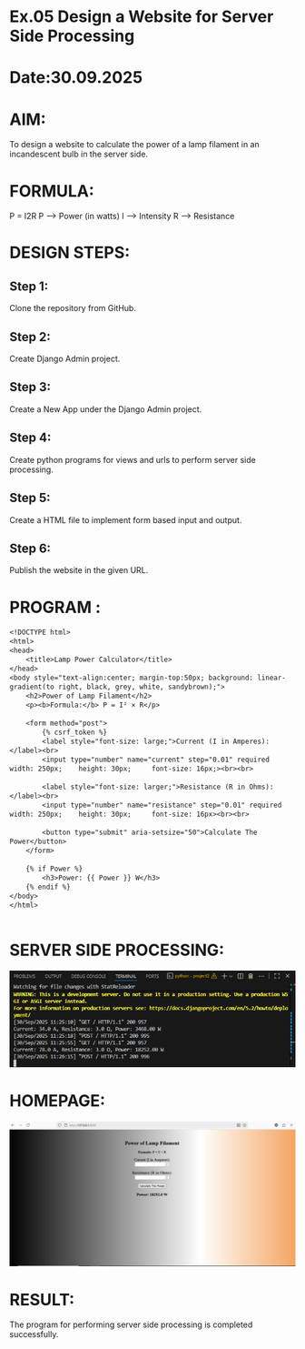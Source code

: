 # Ex.05 Design a Website for Server Side Processing
# Date:30.09.2025
# AIM:
To design a website to calculate the power of a lamp filament in an incandescent bulb in the server side.

# FORMULA:
P = I2R
P --> Power (in watts)
 I --> Intensity
 R --> Resistance

# DESIGN STEPS:
## Step 1:
Clone the repository from GitHub.

## Step 2:
Create Django Admin project.

## Step 3:
Create a New App under the Django Admin project.

## Step 4:
Create python programs for views and urls to perform server side processing.

## Step 5:
Create a HTML file to implement form based input and output.

## Step 6:
Publish the website in the given URL.

# PROGRAM :
```
<!DOCTYPE html>
<html>
<head>
    <title>Lamp Power Calculator</title>
</head>
<body style="text-align:center; margin-top:50px; background: linear-gradient(to right, black, grey, white, sandybrown);">
    <h2>Power of Lamp Filament</h2>
    <p><b>Formula:</b> P = I² × R</p>

    <form method="post">
        {% csrf_token %}
        <label style="font-size: large;">Current (I in Amperes):</label><br>
        <input type="number" name="current" step="0.01" required  width: 250px;    height: 30px;     font-size: 16px;><br><br>

        <label style="font-size: larger;">Resistance (R in Ohms):</label><br>
        <input type="number" name="resistance" step="0.01" required  width: 250px;    height: 30px;     font-size: 16px><br><br>

        <button type="submit" aria-setsize="50">Calculate The Power</button>
    </form>

    {% if Power %}
        <h3>Power: {{ Power }} W</h3>
    {% endif %}
</body>
</html>


```
# SERVER SIDE PROCESSING:

![alt text](<lamp ss2.PNG>)

# HOMEPAGE:

![alt text](<lamp ss.PNG>)

# RESULT:
The program for performing server side processing is completed successfully.
